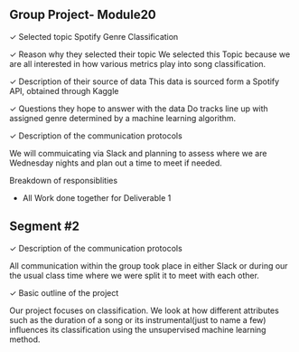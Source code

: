 ## Group Project- Module20


✓ Selected topic
Spotify Genre Classification 

✓ Reason why they selected their topic
We selected this Topic because we are all interested in how various metrics play into song classification.  

✓ Description of their source of data
This data is sourced form a Spotify API, obtained through Kaggle 

✓ Questions they hope to answer with the data
Do tracks line up with assigned genre determined by a machine learning algorithm.


✓ Description of the communication protocols 

We will commuicating via Slack and planning to assess where we are Wednesday nights and plan out a time to meet if needed.

Breakdown of responsiblities 
* All Work done together for Deliverable 1
## Segment #2

✓ Description of the communication protocols 

All communication within the group took place in either Slack or during our the usual class time where we were split it to meet with each other.

✓ Basic outline of the project

Our project focuses on classification. We look at how different attributes such as the duration of a song or its instrumental(just to name a few) influences its classification using the unsupervised machine learning method. 
